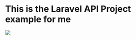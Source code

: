 # This is the Laravel API Project example for me

![](https://miro.medium.com/v2/resize:fit:1024/1*wV1pbtP6-YJ4TMZt9V24dQ.png)
